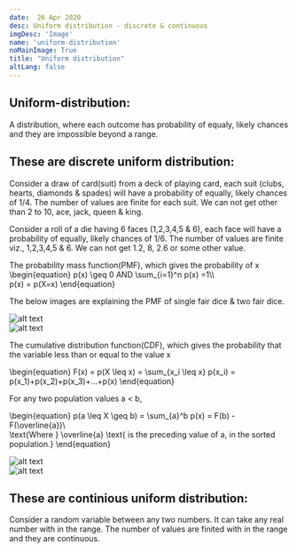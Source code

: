 ```yaml
---
date:  26 Apr 2020
desc: Uniform distribution - discrete & continuous
imgDesc: 'Image'
name: 'uniform-distribution'
noMainImage: True
title: "Uniform distribution"
altLang: false
---
```


## Uniform-distribution:
A distribution, where each outcome has probability of equaly, likely chances and they are impossible beyond a range.

## These are discrete uniform distribution:

Consider a draw of card(suit) from a deck of playing card, each suit (clubs, hearts, diamonds & spades) will have a probability of equally, likely chances of 1/4.
The number of values are finite for each suit. We can not get other than 2 to 10, ace, jack, queen & king. 

Consider a roll of a die having 6 faces (1,2,3,4,5 & 6), each face will have a probability of equally, likely chances of 1/6.
The number of values are finite viz., 1,2,3,4,5 & 6. We can not get 1.2, 8, 2.6 or some other value.

The probability mass function(PMF), which gives the probability of x
\begin{equation}
p(x) \geq 0     AND     \sum_{i=1}^n p(x) =1\\\      
p(x) = p(X=x)
\end{equation}

The below images are explaining the PMF of single fair dice & two fair dice.

<div class="mycolumnmd">
<div>
<img src="/education/uniform-distribution/single-fair-dice-pmf.png" alt="alt text" >
</div>
<div>
<img src="/education/uniform-distribution/two-fair-dice-pmf.png" alt="alt text">
</div>
</div>

The cumulative distribution function(CDF), which gives the probability that the variable less than or equal to the value x

\begin{equation}
F(x) = p(X \leq x) = \sum_{x_i \leq x} p(x_i) = p(x_1)+p(x_2)+p(x_3)+...+p(x)
\end{equation}

For any two population values a < b, 

\begin{equation}
p(a \leq X \geq b) = \sum_{a}^b p(x) = F(b) - F(\overline{a})\\\
\text{Where } 
\overline{a} 
\text{ is the preceding value of a, in the sorted population.}
\end{equation}

<div class="mycolumnmd">
<div>
<img src="/education/uniform-distribution/single-fair-dice-cdf.png" alt="alt text" >
</div>
<div>
<img src="/education/uniform-distribution/two-fair-dice-cdf.png" alt="alt text" >
</div>
</div>

## These are continious uniform distribution:

Consider a random variable between any two numbers. It can take any real number with in the range.
The number of values are finited with in the range and they are continuous.



<style>




</style>